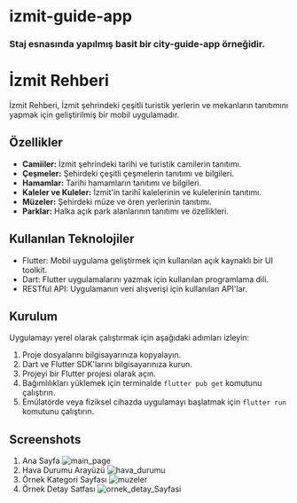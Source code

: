 # izmit-guide-app
### Staj esnasında yapılmış basit bir city-guide-app örneğidir.
# İzmit Rehberi

İzmit Rehberi, İzmit şehrindeki çeşitli turistik yerlerin ve mekanların tanıtımını yapmak için geliştirilmiş bir mobil uygulamadır.

## Özellikler

- **Camiiler:** İzmit şehrindeki tarihi ve turistik camilerin tanıtımı.
- **Çeşmeler:** Şehirdeki çeşitli çeşmelerin tanıtımı ve bilgileri.
- **Hamamlar:** Tarihi hamamların tanıtımı ve bilgileri.
- **Kaleler ve Kuleler:** İzmit'in tarihî kalelerinin ve kulelerinin tanıtımı.
- **Müzeler:** Şehirdeki müze ve ören yerlerinin tanıtımı.
- **Parklar:** Halka açık park alanlarının tanıtımı ve özellikleri.

## Kullanılan Teknolojiler

- Flutter: Mobil uygulama geliştirmek için kullanılan açık kaynaklı bir UI toolkit.
- Dart: Flutter uygulamalarını yazmak için kullanılan programlama dili.
- RESTful API: Uygulamanın veri alışverişi için kullanılan API'lar.

## Kurulum

Uygulamayı yerel olarak çalıştırmak için aşağıdaki adımları izleyin:

1. Proje dosyalarını bilgisayarınıza kopyalayın.
2. Dart ve Flutter SDK'larını bilgisayarınıza kurun.
3. Projeyi bir Flutter projesi olarak açın.
4. Bağımlılıkları yüklemek için terminalde `flutter pub get` komutunu çalıştırın.
5. Emülatörde veya fiziksel cihazda uygulamayı başlatmak için `flutter run` komutunu çalıştırın.

## Screenshots
1. Ana Sayfa
   ![main_page](https://github.com/hakand41/izmit-guide-app/assets/98481026/6d28e787-7fea-4612-a1d6-aa045333b2b9)
2. Hava Durumu Arayüzü
   ![hava_durumu](https://github.com/hakand41/izmit-guide-app/assets/98481026/7ed632a5-5d22-46ea-89f1-6e5532d08727)
3. Örnek Kategori Sayfası
   ![muzeler](https://github.com/hakand41/izmit-guide-app/assets/98481026/78dc8e43-db32-4c30-95d8-e50b9d465b92)
4. Örnek Detay Satfası
   ![ornek_detay_Sayfasi](https://github.com/hakand41/izmit-guide-app/assets/98481026/86fbcb0e-1de5-46e8-a9bb-4d143df806dd)



